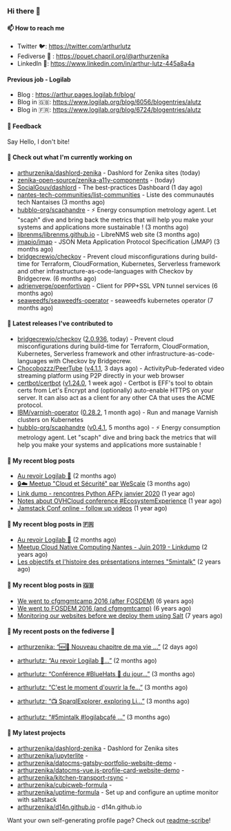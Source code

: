 ### Hi there 👋

#### 📫 How to reach me

- Twitter 🐦: https://twitter.com/arthurlutz
- Fediverse 🐘 : https://pouet.chapril.org/@arthurzenika
- LinkedIn 👔:  https://www.linkedin.com/in/arthur-lutz-445a8a4a

#### Previous job - Logilab

- Blog : https://arthur.pages.logilab.fr/blog/
- Blog in 🇬🇧: https://www.logilab.org/blog/6056/blogentries/alutz
- Blog in 🇫🇷: https://www.logilab.org/blog/6724/blogentries/alutz

#### 💬 Feedback

Say Hello, I don't bite!

#### 👷 Check out what I'm currently working on

- [arthurzenika/dashlord-zenika](https://github.com/arthurzenika/dashlord-zenika) - Dashlord for Zenika sites (today)
- [zenika-open-source/zenika-a11y-components](https://github.com/zenika-open-source/zenika-a11y-components) -  (today)
- [SocialGouv/dashlord](https://github.com/SocialGouv/dashlord) - The best-practices Dashboard (1 day ago)
- [nantes-tech-communities/list-communities](https://github.com/nantes-tech-communities/list-communities) - Liste des communautés tech Nantaises (3 months ago)
- [hubblo-org/scaphandre](https://github.com/hubblo-org/scaphandre) - ⚡ Energy consumption metrology agent. Let &#34;scaph&#34; dive and bring back the metrics that will help you make your systems and applications more sustainable ! (3 months ago)
- [librenms/librenms.github.io](https://github.com/librenms/librenms.github.io) - LibreNMS web site (3 months ago)
- [jmapio/jmap](https://github.com/jmapio/jmap) - JSON Meta Application Protocol Specification (JMAP) (3 months ago)
- [bridgecrewio/checkov](https://github.com/bridgecrewio/checkov) - Prevent cloud misconfigurations during build-time for Terraform, CloudFormation, Kubernetes, Serverless framework and other infrastructure-as-code-languages with Checkov by Bridgecrew. (6 months ago)
- [adrienverge/openfortivpn](https://github.com/adrienverge/openfortivpn) - Client for PPP&#43;SSL VPN tunnel services (6 months ago)
- [seaweedfs/seaweedfs-operator](https://github.com/seaweedfs/seaweedfs-operator) - seaweedfs kubernetes operator (7 months ago)


#### 🔭 Latest releases I've contributed to

- [bridgecrewio/checkov](https://github.com/bridgecrewio/checkov) ([2.0.936](https://github.com/bridgecrewio/checkov/releases/tag/2.0.936), today) - Prevent cloud misconfigurations during build-time for Terraform, CloudFormation, Kubernetes, Serverless framework and other infrastructure-as-code-languages with Checkov by Bridgecrew.
- [Chocobozzz/PeerTube](https://github.com/Chocobozzz/PeerTube) ([v4.1.1](https://github.com/Chocobozzz/PeerTube/releases/tag/v4.1.1), 3 days ago) - ActivityPub-federated video streaming platform using P2P directly in your web browser
- [certbot/certbot](https://github.com/certbot/certbot) ([v1.24.0](https://github.com/certbot/certbot/releases/tag/v1.24.0), 1 week ago) - Certbot is EFF&#39;s tool to obtain certs from Let&#39;s Encrypt and (optionally) auto-enable HTTPS on your server.  It can also act as a client for any other CA that uses the ACME protocol.
- [IBM/varnish-operator](https://github.com/IBM/varnish-operator) ([0.28.2](https://github.com/IBM/varnish-operator/releases/tag/0.28.2), 1 month ago) - Run and manage Varnish clusters on Kubernetes
- [hubblo-org/scaphandre](https://github.com/hubblo-org/scaphandre) ([v0.4.1](https://github.com/hubblo-org/scaphandre/releases/tag/v0.4.1), 5 months ago) - ⚡ Energy consumption metrology agent. Let &#34;scaph&#34; dive and bring back the metrics that will help you make your systems and applications more sustainable !

#### 📜 My recent blog posts 

- [Au revoir Logilab 👋](https://arthur.pages.logilab.fr/blog/au-revoir-logilab.html) (2 months ago)
- [🔒☁️ Meetup &#34;Cloud et Sécurité&#34; par WeScale](https://arthur.pages.logilab.fr/blog/meetup-cloud-et-securite-par-wescale.html) (3 months ago)
- [Link dump - rencontres Python AFPy janvier 2020](https://arthur.pages.logilab.fr/blog/link-dump-rencontres-python-afpy-janvier-2020.html) (1 year ago)
- [Notes about OVHCloud conference #EcosystemExperience](https://arthur.pages.logilab.fr/blog/notes-about-ovhcloud-conference-ecosystemexperience.html) (1 year ago)
- [Jamstack Conf online - follow up videos](https://arthur.pages.logilab.fr/blog/jamstack-conf-online-follow-up-videos.html) (1 year ago)

#### 📜 My recent blog posts in 🇫🇷

- [Au revoir Logilab 👋](https://www.logilab.org/blogentry/10326884) (2 months ago)
- [Meetup Cloud Native Computing Nantes - Juin 2019 - Linkdump](https://www.logilab.org/blogentry/10132594) (2 years ago)
- [Les objectifs et l&#39;histoire des présentations internes &#34;5mintalk&#34;](https://www.logilab.org/blogentry/10131689) (2 years ago)

#### 📜 My recent blog posts in 🇬🇧

- [We went to cfgmgmtcamp 2016 (after FOSDEM)](https://www.logilab.org/blogentry/4253513) (6 years ago)
- [We went to FOSDEM 2016 (and cfgmgmtcamp)](https://www.logilab.org/blogentry/4253406) (6 years ago)
- [Monitoring our websites before we deploy them using Salt](https://www.logilab.org/blogentry/288175) (7 years ago)

#### 📜 My recent posts on the fediverse 🐘

- [arthurzenika: “🆕📰 Nouveau chapitre de ma vie …”](https://pouet.chapril.org/@arthurzenika/107925896841768962) (2 days ago)

- [arthurlutz: “Au revoir Logilab 👋…”](https://social.logilab.org/@arthurlutz/107456146459624403) (2 months ago)
- [arthurlutz: “Conférence #BlueHats 🧢 du jour…”](https://social.logilab.org/@arthurlutz/107422103330628035) (3 months ago)
- [arthurlutz: “C&#39;est le moment d&#39;ouvrir la fe…”](https://social.logilab.org/@arthurlutz/107417635436592654) (3 months ago)
- [arthurlutz: “📺 SparqlExplorer, exploring Li…”](https://social.logilab.org/@arthurlutz/107376849032712896) (3 months ago)
- [arthurlutz: “#5mintalk #logilabcafé  …”](https://social.logilab.org/@arthurlutz/107344136426130368) (3 months ago)

#### 🌱 My latest projects

- [arthurzenika/dashlord-zenika](https://github.com/arthurzenika/dashlord-zenika) - Dashlord for Zenika sites
- [arthurzenika/jupyterlite](https://github.com/arthurzenika/jupyterlite) - 
- [arthurzenika/datocms-gatsby-portfolio-website-demo](https://github.com/arthurzenika/datocms-gatsby-portfolio-website-demo) - 
- [arthurzenika/datocms-vue.js-profile-card-website-demo](https://github.com/arthurzenika/datocms-vue.js-profile-card-website-demo) - 
- [arthurzenika/kitchen-transport-rsync](https://github.com/arthurzenika/kitchen-transport-rsync) - 
- [arthurzenika/cubicweb-formula](https://github.com/arthurzenika/cubicweb-formula) - 
- [arthurzenika/uptime-formula](https://github.com/arthurzenika/uptime-formula) -  Set up and configure an uptime monitor with saltstack
- [arthurzenika/d14n.github.io](https://github.com/arthurzenika/d14n.github.io) - d14n.github.io



Want your own self-generating profile page? Check out [readme-scribe](https://github.com/muesli/readme-scribe)!
